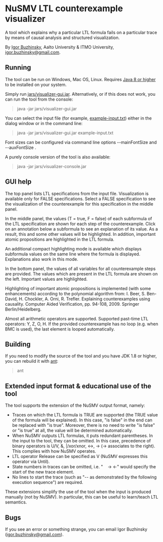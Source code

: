 # NuSMV LTL counterexample visualizer

A tool which explains why a particular LTL formula fails on a particular trace by means of causal analysis and structured visualization.

By [Igor Buzhinsky](http://rain.ifmo.ru/~buzhinsky), Aalto University & ITMO University, igor.buzhinsky@gmail.com.

## Running

The tool can be run on Windows, Mac OS, Linux. Requires [Java 8 or higher](http://www.oracle.com/technetwork/java/javase/downloads/index.html) to be installed on your system.

Simply run [jars/visualizer-gui.jar](/jars/visualizer-gui.jar). Alternatively, or if this does not work, you can run the tool from the console:

> java -jar jars/visualizer-gui.jar

You can select the input file (for example, [example-input.txt](/example-input.txt)) either in the dialog window or in the command line:

> java -jar jars/visualizer-gui.jar example-input.txt

Font sizes can be configured via command line options --mainFontSize <size> and --auxFontSize <size>.

A purely console version of the tool is also available:

> java -jar jars/visualizer-console.jar

## GUI help

The top panel lists LTL specifications from the input file. Visualization is available only for FALSE specifications. Select a FALSE specification to see the visualization of the counterexample for this specification in the middle panel.

In the middle panel, the values (T = true, F = false) of each subformula of the LTL specification are shown for each step of the counterexample. Click on an annotation below a subformula to see an explanation of its value. As a result, this and some other values will be highlighted. In addition, important atomic propositions are highlighted in the LTL formula.

An additional compact highlighting mode is available which displays subformula values on the same line where the formula is displayed. Explanations also work in this mode.

In the bottom panel, the values of all variables for all counterexample steps are provided. The values which are present in the LTL formula are shown on the left. Important values are highlighted.

Highlighting of important atomic propositions is implemented (with some enhancements) according to the polynomial algorithm from: I. Beer, S. Ben-David, H. Chockler, A. Orni, R. Trefler. Explaining counterexamples using causality. Computer Aided Verification, pp. 94-108, 2009. Springer Berlin/Heidelberg.

Almost all arithmetic operators are supported. Supported past-time LTL operators: Y, Z, O, H. If the provided counterexample has no loop (e.g. when BMC is used), the last element is looped automatically.

## Building

If you need to modify the source of the tool and you have JDK 1.8 or higher, you can rebuild it with [ant](https://ant.apache.org/):

> ant

## Extended input format & educational use of the tool

The tool supports the extension of the NuSMV output format, namely:

* Traces on which the LTL formula is TRUE are supported (the TRUE value of the formula will be explained). In this case, "is false" in the end can be replaced with "is true". Moreover, there is no need to write "is false" or "is true" at all, the value will be determined automatically.
* When NuSMV outputs LTL formulas, it puts redundant parentheses. In the input to the tool, they can be omitted. In this case, precedence of binary operators is U/V, &, |/xor/xnor, <->, -> (-> associates to the right). This complies with how NuSMV operates.
* LTL operator Release can be specified as V (NuSMV expresses this operator via Until).
* State numbers in traces can be omitted, i.e. "&nbsp;&nbsp;&nbsp;&nbsp;-> <-" would specify the start of the new trace element.
* No lines to start the trace (such as "-- as demonstrated by the following execution sequence") are required.

These extensions simplify the use of the tool when the input is produced manually (not by NuSMV). In particular, this can be useful to learn/teach LTL semantics.

## Bugs

If you see an error or something strange, you can email Igor Buzhinsky (igor.buzhinsky@gmail.com).